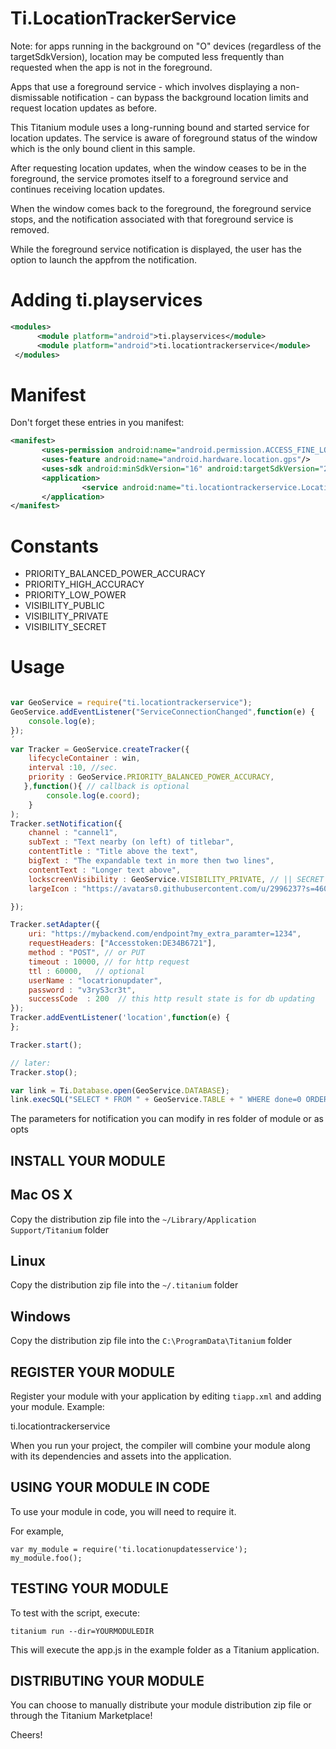 # Ti.LocationTrackerService
 
 Note: for apps running in the background on "O" devices (regardless of the targetSdkVersion),  location may be computed less frequently than requested when the app is not in the foreground.
 
Apps that use a foreground service -  which involves displaying a non-dismissable notification -  can bypass the background location limits and request location updates as before.
 
 This Titanium module uses a long-running bound and started service for location updates. The service is aware of foreground status of the window  which is the only bound client in this sample. 

After requesting location updates, when the window ceases to be in the foreground, the service promotes itself to a foreground service and continues receiving location updates.

 When the window comes back to the foreground, the foreground service stops, and the notification associated with that foreground service is removed.
 
 While the foreground service notification is displayed, the user has the option to launch the appfrom the notification. 
 

# Adding ti.playservices

```xml
<modules>
      <module platform="android">ti.playservices</module>
      <module platform="android">ti.locationtrackerservice</module>
 </modules>
```    

# Manifest

Don't forget these entries in you manifest:

```xml
<manifest>
       <uses-permission android:name="android.permission.ACCESS_FINE_LOCATION"/>
       <uses-feature android:name="android.hardware.location.gps"/>
       <uses-sdk android:minSdkVersion="16" android:targetSdkVersion="26"/>
       <application>
                <service android:name="ti.locationtrackerservice.LocationUpdatesService"/>
       </application>
</manifest>
```
# Constants

* PRIORITY\_BALANCED\_POWER_ACCURACY
* PRIORITY\_HIGH_ACCURACY
* PRIORITY\_LOW_POWER
* VISIBILITY_PUBLIC
* VISIBILITY_PRIVATE
* VISIBILITY_SECRET


# Usage

```javascript

var GeoService = require("ti.locationtrackerservice");
GeoService.addEventListener("ServiceConnectionChanged",function(e) {
	console.log(e);
});
´
var Tracker = GeoService.createTracker({
	lifecycleContainer : win, 
	interval :10, //sec.
	priority : GeoService.PRIORITY_BALANCED_POWER_ACCURACY,
   },function(){ // callback is optional
		console.log(e.coord);
	}
);
Tracker.setNotification({
	channel : "cannel1",
	subText : "Text nearby (on left) of titlebar",
	contentTitle : "Title above the text",
	bigText : "The expandable text in more then two lines",
	contentText : "Longer text above",
	lockscreenVisibility : GeoService.VISIBILITY_PRIVATE, // || SECRET || PUBLIC
	largeIcon : "https://avatars0.githubusercontent.com/u/2996237?s=460&v=4"  // optionalfor icon on right side

});

Tracker.setAdapter({  
	uri: "https://mybackend.com/endpoint?my_extra_paramter=1234",
	requestHeaders: ["Accesstoken:DE34B6721"],
	method : "POST", // or PUT
	timeout : 10000, // for http request
	ttl : 60000,   // optional
	userName : "locatrionupdater",
	password : "v3ryS3cr3t",
	successCode  : 200  // this http result state is for db updating
});
Tracker.addEventListener('location',function(e) {
};

Tracker.start();

// later:
Tracker.stop();

var link = Ti.Database.open(GeoService.DATABASE);
link.execSQL("SELECT * FROM " + GeoService.TABLE + " WHERE done=0 ORDER BY time");

```
The parameters for notification you can modify in res folder of module or as opts


INSTALL YOUR MODULE
-------------------

Mac OS X
--------
Copy the distribution zip file into the `~/Library/Application Support/Titanium` folder

Linux
-----
Copy the distribution zip file into the `~/.titanium` folder

Windows
-------
Copy the distribution zip file into the `C:\ProgramData\Titanium` folder


REGISTER YOUR MODULE
--------------------

Register your module with your application by editing `tiapp.xml` and adding your module.
Example:

<modules>
	<module version="0.1">ti.locationtrackerservice</module>
</modules>

When you run your project, the compiler will combine your module along with its dependencies
and assets into the application.


USING YOUR MODULE IN CODE
-------------------------

To use your module in code, you will need to require it.

For example,

	var my_module = require('ti.locationupdatesservice');
	my_module.foo();


TESTING YOUR MODULE
-------------------

To test with the script, execute:

	titanium run --dir=YOURMODULEDIR

This will execute the app.js in the example folder as a Titanium application.


DISTRIBUTING YOUR MODULE
-------------------------

You can choose to manually distribute your module distribution zip file or through the Titanium Marketplace!


Cheers!
